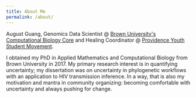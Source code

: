 ```yaml
---
title: About Me
permalink: /about/
---
```


August Guang, Genomics Data Scientist @ [Brown University's Computational Biology Core](https://www.brown.edu/research/projects/computational-biology-of-human-disease/) and Healing Coordinator @ [Providence Youth Student Movement](http://prysm.us).

I obtained my PhD in Applied Mathematics and Computational Biology from Brown University in 2017. My primary research interest is in quantifying uncertainty; my dissertation was on uncertainty in phylogenetic workflows with an application to HIV transmission inference. In a way, that is also my motivation and mantra in community organizing: becoming comfortable with uncertainty and always pushing for change.